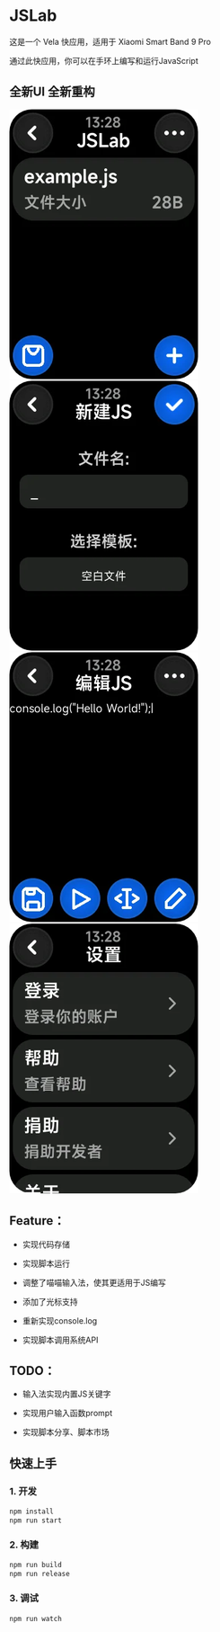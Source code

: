 # JSLab

这是一个 Vela 快应用，适用于 Xiaomi Smart Band 9 Pro

通过此快应用，你可以在手环上编写和运行JavaScript

## 全新UI 全新重构

![alt text](image.png)![alt text](image-1.png)![alt text](image-2.png)![alt text](image-3.png)

## Feature：

- 实现代码存储

- 实现脚本运行

- 调整了喵喵输入法，使其更适用于JS编写

- 添加了光标支持

- 重新实现console.log

- 实现脚本调用系统API



## TODO：

- 输入法实现内置JS关键字

- 实现用户输入函数prompt

- 实现脚本分享、脚本市场



## 快速上手

### 1. 开发

```
npm install
npm run start
```

### 2. 构建

```
npm run build
npm run release
```

### 3. 调试

```
npm run watch
```

